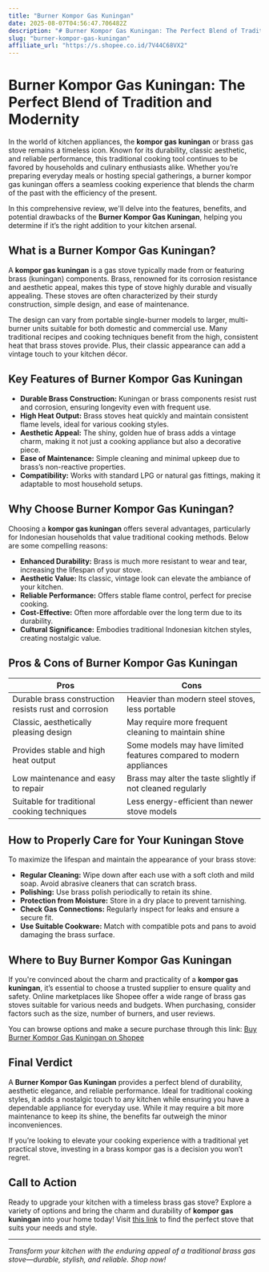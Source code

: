 ```yaml
---
title: "Burner Kompor Gas Kuningan"
date: 2025-08-07T04:56:47.706482Z
description: "# Burner Kompor Gas Kuningan: The Perfect Blend of Tradition and Modernity..."
slug: "burner-kompor-gas-kuningan"
affiliate_url: "https://s.shopee.co.id/7V44C68VX2"
---
```

# Burner Kompor Gas Kuningan: The Perfect Blend of Tradition and Modernity

In the world of kitchen appliances, the **kompor gas kuningan** or brass gas stove remains a timeless icon. Known for its durability, classic aesthetic, and reliable performance, this traditional cooking tool continues to be favored by households and culinary enthusiasts alike. Whether you’re preparing everyday meals or hosting special gatherings, a burner kompor gas kuningan offers a seamless cooking experience that blends the charm of the past with the efficiency of the present.

In this comprehensive review, we'll delve into the features, benefits, and potential drawbacks of the **Burner Kompor Gas Kuningan**, helping you determine if it’s the right addition to your kitchen arsenal.

## What is a Burner Kompor Gas Kuningan?

A **kompor gas kuningan** is a gas stove typically made from or featuring brass (kuningan) components. Brass, renowned for its corrosion resistance and aesthetic appeal, makes this type of stove highly durable and visually appealing. These stoves are often characterized by their sturdy construction, simple design, and ease of maintenance.

The design can vary from portable single-burner models to larger, multi-burner units suitable for both domestic and commercial use. Many traditional recipes and cooking techniques benefit from the high, consistent heat that brass stoves provide. Plus, their classic appearance can add a vintage touch to your kitchen décor.

## Key Features of Burner Kompor Gas Kuningan

- **Durable Brass Construction:** Kuningan or brass components resist rust and corrosion, ensuring longevity even with frequent use.
- **High Heat Output:** Brass stoves heat quickly and maintain consistent flame levels, ideal for various cooking styles.
- **Aesthetic Appeal:** The shiny, golden hue of brass adds a vintage charm, making it not just a cooking appliance but also a decorative piece.
- **Ease of Maintenance:** Simple cleaning and minimal upkeep due to brass’s non-reactive properties.
- **Compatibility:** Works with standard LPG or natural gas fittings, making it adaptable to most household setups.

## Why Choose Burner Kompor Gas Kuningan?

Choosing a **kompor gas kuningan** offers several advantages, particularly for Indonesian households that value traditional cooking methods. Below are some compelling reasons:

- **Enhanced Durability:** Brass is much more resistant to wear and tear, increasing the lifespan of your stove.
- **Aesthetic Value:** Its classic, vintage look can elevate the ambiance of your kitchen.
- **Reliable Performance:** Offers stable flame control, perfect for precise cooking.
- **Cost-Effective:** Often more affordable over the long term due to its durability.
- **Cultural Significance:** Embodies traditional Indonesian kitchen styles, creating nostalgic value.

## Pros & Cons of Burner Kompor Gas Kuningan

| **Pros** | **Cons** |
| --- | --- |
| Durable brass construction resists rust and corrosion | Heavier than modern steel stoves, less portable |
| Classic, aesthetically pleasing design | May require more frequent cleaning to maintain shine |
| Provides stable and high heat output | Some models may have limited features compared to modern appliances |
| Low maintenance and easy to repair | Brass may alter the taste slightly if not cleaned regularly |
| Suitable for traditional cooking techniques | Less energy-efficient than newer stove models |

## How to Properly Care for Your Kuningan Stove

To maximize the lifespan and maintain the appearance of your brass stove:

- **Regular Cleaning:** Wipe down after each use with a soft cloth and mild soap. Avoid abrasive cleaners that can scratch brass.
- **Polishing:** Use brass polish periodically to retain its shine.
- **Protection from Moisture:** Store in a dry place to prevent tarnishing.
- **Check Gas Connections:** Regularly inspect for leaks and ensure a secure fit.
- **Use Suitable Cookware:** Match with compatible pots and pans to avoid damaging the brass surface.

## Where to Buy Burner Kompor Gas Kuningan

If you're convinced about the charm and practicality of a **kompor gas kuningan**, it’s essential to choose a trusted supplier to ensure quality and safety. Online marketplaces like Shopee offer a wide range of brass gas stoves suitable for various needs and budgets. When purchasing, consider factors such as the size, number of burners, and user reviews.

You can browse options and make a secure purchase through this link: [Buy Burner Kompor Gas Kuningan on Shopee](https://s.shopee.co.id/7V44C68VX2)

## Final Verdict

A **Burner Kompor Gas Kuningan** provides a perfect blend of durability, aesthetic elegance, and reliable performance. Ideal for traditional cooking styles, it adds a nostalgic touch to any kitchen while ensuring you have a dependable appliance for everyday use. While it may require a bit more maintenance to keep its shine, the benefits far outweigh the minor inconveniences.

If you’re looking to elevate your cooking experience with a traditional yet practical stove, investing in a brass kompor gas is a decision you won’t regret.

## Call to Action

Ready to upgrade your kitchen with a timeless brass gas stove? Explore a variety of options and bring the charm and durability of **kompor gas kuningan** into your home today! Visit [this link](https://s.shopee.co.id/7V44C68VX2) to find the perfect stove that suits your needs and style.

---

*Transform your kitchen with the enduring appeal of a traditional brass gas stove—durable, stylish, and reliable. Shop now!*